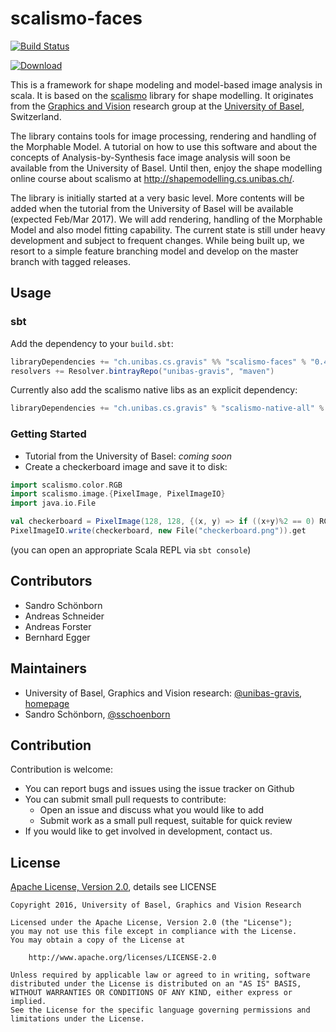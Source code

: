 scalismo-faces
==============

[![Build Status](https://travis-ci.org/unibas-gravis/scalismo-faces.svg?branch=master)](https://travis-ci.org/unibas-gravis/scalismo-faces)

[![Download](https://api.bintray.com/packages/unibas-gravis/maven/scalismo-faces/images/download.svg) ](https://bintray.com/unibas-gravis/maven/scalismo-faces/_latestVersion)
 
This is a framework for shape modeling and model-based image analysis in scala.
It is based on the [scalismo](https://github.com/unibas-gravis/scalismo)
library for shape modelling. It originates from the [Graphics
and Vision](http://gravis.cs.unibas.ch) research group at the [University of
Basel](http://www.unibas.ch), Switzerland.

The library contains tools for image processing, rendering and handling of the Morphable Model. A tutorial on how to use this software and about the concepts of Analysis-by-Synthesis face image analysis will soon be available from the University of Basel. Until then, enjoy the shape modelling online course about scalismo at http://shapemodelling.cs.unibas.ch/.

The library is initially started at a very basic level. More contents will be added when the tutorial from the University of Basel will be available (expected Feb/Mar 2017). We will add rendering, handling of the Morphable Model and also model fitting capability. The current state is still under heavy development and subject to frequent changes. While being built up, we resort to a simple feature branching model and develop on the master branch with tagged releases.

Usage
-----

### sbt

Add the dependency to your `build.sbt`:

```scala
libraryDependencies += "ch.unibas.cs.gravis" %% "scalismo-faces" % "0.4.0"
resolvers += Resolver.bintrayRepo("unibas-gravis", "maven")
```

Currently also add the scalismo native libs as an explicit dependency:

```scala
libraryDependencies += "ch.unibas.cs.gravis" % "scalismo-native-all" % "3.0.0"
```

### Getting Started

- Tutorial from the University of Basel: *coming soon*
- Create a checkerboard image and save it to disk:

```scala
import scalismo.color.RGB
import scalismo.image.{PixelImage, PixelImageIO}
import java.io.File

val checkerboard = PixelImage(128, 128, {(x, y) => if ((x+y)%2 == 0) RGB.White else RGB.Black})
PixelImageIO.write(checkerboard, new File("checkerboard.png")).get
```
(you can open an appropriate Scala REPL via `sbt console`)


Contributors
------------

- Sandro Schönborn
- Andreas Schneider
- Andreas Forster
- Bernhard Egger

Maintainers
-----------

- University of Basel, Graphics and Vision research: [@unibas-gravis](https://github.com/unibas-gravis), [homepage](http://gravis.cs.unibas.ch)
- Sandro Schönborn, [@sschoenborn](https://github.com/sschoenborn)

Contribution
------------

Contribution is welcome:

- You can report bugs and issues using the issue tracker on Github
- You can submit small pull requests to contribute:
    - Open an issue and discuss what you would like to add
    - Submit work as a small pull request, suitable for quick review
- If you would like to get involved in development, contact us.

License
-------

[Apache License, Version 2.0](https://www.apache.org/licenses/LICENSE-2.0), details see LICENSE

    Copyright 2016, University of Basel, Graphics and Vision Research

    Licensed under the Apache License, Version 2.0 (the "License");
    you may not use this file except in compliance with the License.
    You may obtain a copy of the License at

        http://www.apache.org/licenses/LICENSE-2.0

    Unless required by applicable law or agreed to in writing, software
    distributed under the License is distributed on an "AS IS" BASIS,
    WITHOUT WARRANTIES OR CONDITIONS OF ANY KIND, either express or implied.
    See the License for the specific language governing permissions and
    limitations under the License.
